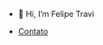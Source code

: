 - 👋 Hi, I’m Felipe Travi

- [Contato](https://www.linkedin.com/in/felipe-besteiro-travi-430bb8135/)
<!---
- 👀 I’m interested in ...
- 🌱 I’m currently learning ...
- 💞️ I’m looking to collaborate on ...
- 📫 How to reach me ...

fbtravi/fbtravi is a ✨ special ✨ repository because its `README.md` (this file) appears on your GitHub profile.
You can click the Preview link to take a look at your changes.
--->
